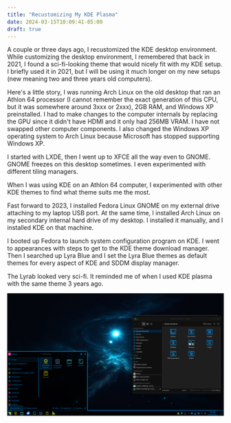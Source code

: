 ```yaml
---
title: "Recustomizing My KDE Plasma"
date: 2024-03-15T10:09:41-05:00
draft: true
---
```


A couple or three days ago, I recustomized the KDE desktop environment. While customizing the desktop environment, I remembered that back in 2021, I found a sci-fi-looking theme that would nicely fit with my KDE setup. I briefly used it in 2021, but I will be using it much longer on my new setups (new meaning two and three years old computers).

Here's a little story, I was running Arch Linux on the old desktop that ran an Athlon 64 processor (I cannot remember the exact generation of this CPU, but it was somewhere around 3xxx or 2xxx), 2GB RAM, and Windows XP preinstalled. I had to make changes to the computer internals by replacing the GPU since it didn't have HDMI and it only had 256MB VRAM. I have not swapped other computer components. I also changed the Windows XP operating system to Arch Linux because Microsoft has stopped supporting Windows XP.

I started with LXDE, then I went up to XFCE all the way even to GNOME. GNOME freezes on this desktop sometimes. I even experimented with different tiling managers.

When I was using KDE on an Athlon 64 computer, I experimented with other KDE themes to find what theme suits me the most.

Fast forward to 2023, I installed Fedora Linux GNOME on my external drive attaching to my laptop USB port. At the same time, I installed Arch Linux on my secondary internal hard drive of my desktop. I installed it manually, and I installed KDE on that machine.

I booted up Fedora to launch system configuration program on KDE. I went to appearances with steps to get to the KDE theme download manager. Then I searched up Lyra Blue and I set the Lyra Blue themes as default themes for every aspect of KDE and SDDM display manager.

The Lyrab looked very sci-fi. It reminded me of when I used KDE plasma with the same theme 3 years ago.

![Lyra Blue Desktop Screenshot](/images/lyrab-desktop-screenshot.png)
